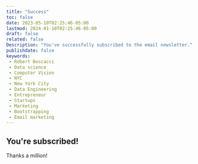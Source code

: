 ```yaml
---
title: "Success"
toc: false
date: 2023-05-10T02:25:46-05:00
lastmod: 2024-01-10T02:25:46-05:00
draft: false
related: false
Description: "You've successfully subscribed to the email newsletter." # Keep to 150-160 chars
publishdate: false
keywords:
 - Robert Boscacci
 - Data science
 - Computer Vision
 - NYC
 - New York City
 - Data Engineering
 - Entrepreneur
 - Startups
 - Marketing
 - Bootstrapping
 - Email marketing
---
```


## You're subscribed!

Thanks a million!